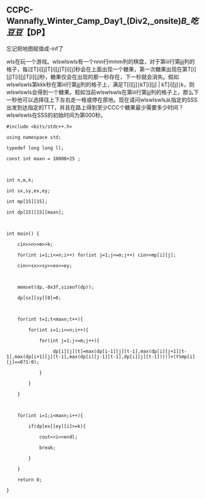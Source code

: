 ## CCPC-Wannafly_Winter_Camp_Day1_(Div2,_onsite)_B_吃豆豆_【DP】

忘记把地图赋值成-inf了

wls在玩一个游戏。wlswlswls有一个nnn行mmm列的棋盘，对于第iii行第jjj列的格子，每过T[i][j]T[i][j]T[i][j]秒会在上面出现一个糖果，第一次糖果出现在第T[i][j]T[i][j]T[i][j]秒，糖果仅会在出现的那一秒存在，下一秒就会消失。假如wlswlswls第kkk秒在第iii行第jjj列的格子上，满足T[i][j]∣kT[i][j]
|
kT[i][j]∣k，则wlswlswls会得到一个糖果。假如当前wlswlswls在第iii行第jjj列的格子上，那么下一秒他可以选择往上下左右走一格或停在原地。现在请问wlswlswls从指定的SSS出发到达指定的TTT，并且在路上得到至少CCC个糖果最少需要多少时间？wlswlswls在SSS的初始时间为第000秒。

    
    
    #include <bits/stdc++.h>
    using namespace std;
    typedef long long ll;
    const int maxn = 10000+25 ;
    
    int n,m,k;
    int sx,sy,ex,ey;
    int mp[15][15];
    int dp[15][15][maxn];
    
    int main() {
    	cin>>n>>m>>k;
    	for(int i=1;i<=n;i++) for(int j=1;j<=m;j++) cin>>mp[i][j];
    	cin>>sx>>sy>>ex>>ey;
    	
    	memset(dp,-0x3f,sizeof(dp));
    	dp[sx][sy][0]=0; 
    	
    	for(int t=1;t<maxn;t++){
    		for(int i=1;i<=n;i++){
    			for(int j=1;j<=m;j++){
    				 dp[i][j][t]=max(dp[i-1][j][t-1],max(dp[i][j+1][t-1],max(dp[i+1][j][t-1],max(dp[i][j-1][t-1],dp[i][j][t-1]))))+(t%mp[i][j]==0?1:0);
    			}
    		}
    	}
    	
    	for(int i=1;i<maxn;i++){
    		if(dp[ex][ey][i]>=k){
    			cout<<i<<endl;
    			break;
    		}
    	}
    	return 0;
    }


